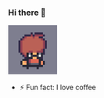 ### Hi there 👋

<img src="https://raw.githubusercontent.com/b5710546232/b5710546232/main/assets/safesuk01.gif" style="height: 100px; width:100px;"/>

- ⚡ Fun fact: I love coffee

<!--
**b5710546232/b5710546232** is a ✨ _special_ ✨ repository because its `README.md` (this file) appears on your GitHub profile.

Here are some ideas to get you started:
- 🔭 I’m currently working on ...
- 🌱 I’m currently learning ...
- 👯 I’m looking to collaborate on ...
- 🤔 I’m looking for help with ...
- 💬 Ask me about ...
- 📫 How to reach me: ...
- 😄 Pronouns: ...
- ⚡ Fun fact: ...
-->
